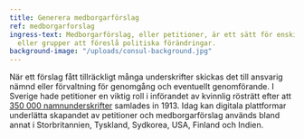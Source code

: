 ```yaml
---
title: Generera medborgarförslag
ref: medborgarforslag
ingress-text: Medborgarförslag, eller petitioner, är ett sätt för enskilda invånare
  eller grupper att föreslå politiska förändringar.
background-image: "/uploads/consul-background.jpg"
---
```


När ett förslag fått tillräckligt många underskrifter skickas det till ansvarig nämnd eller förvaltning för genomgång och eventuellt genomförande. I Sverige hade petitioner en viktig roll i införandet av kvinnlig rösträtt efter att [350 000 namnunderskrifter](https://sv.wikipedia.org/wiki/Kvinnlig_r%C3%B6str%C3%A4tt_i_Sverige) samlades in 1913. Idag kan digitala plattformar underlätta skapandet av petitioner och medborgarförslag används bland annat i Storbritannien, Tyskland, Sydkorea, USA, Finland och Indien.
